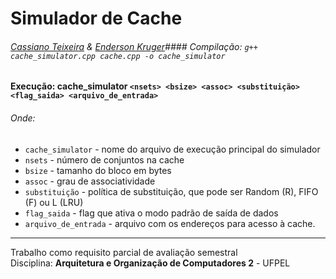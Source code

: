# Simulador de Cache
###### [Cassiano Teixeira](https://github.com/Caspessoa) & [Enderson Kruger](https://github.com/endersonkruger)#### Compilação: `g++ cache_simulator.cpp cache.cpp -o cache_simulator`

#### Execução: cache_simulator `<nsets> <bsize> <assoc> <substituição> <flag_saida> <arquivo_de_entrada>`

###### Onde:
- `cache_simulator` - nome do arquivo de execução principal do simulador
- `nsets` - número de conjuntos na cache
- `bsize` - tamanho do bloco em bytes
- `assoc` - grau de associatividade
- `substituição` - política de substituição, que pode ser Random (R), FIFO (F) ou L (LRU)
- `flag_saida` - flag que ativa o modo padrão de saída de dados
- `arquivo_de_entrada` - arquivo com os endereços para acesso à cache.
---
Trabalho como requisito parcial de avaliação semestral \
Disciplina: **Arquitetura e Organização de Computadores 2** - UFPEL
